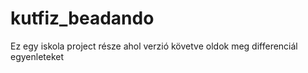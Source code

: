 # kutfiz_beadando
Ez egy iskola project része ahol verzió követve oldok meg differenciál egyenleteket
